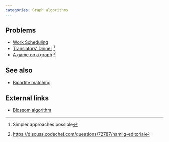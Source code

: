 ```yaml
---
categories: Graph algorithms
...
```


## Problems
- [Work Scheduling](http://acm.timus.ru/problem.aspx?space=1&num=1099)
- [Translators' Dinner](https://open.kattis.com/problems/translatorsdinner) [^2]
- [A game on a graph](https://www.codechef.com/problems/HAMILG) [^1]

## See also
- [Bipartite matching]()

## External links
- [Blossom algorithm](https://en.wikipedia.org/wiki/Blossom_algorithm)

[^1]: <https://discuss.codechef.com/questions/72787/hamilg-editorial>
[^2]: Simpler approaches possible